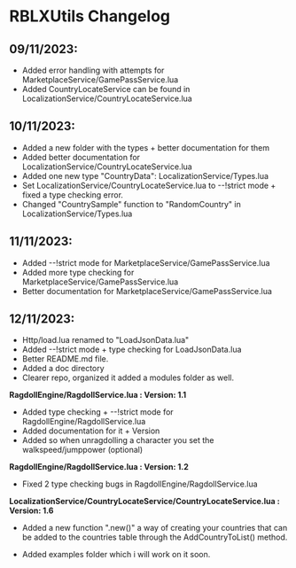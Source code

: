 # RBLXUtils Changelog

## 09/11/2023:
- Added error handling with attempts for MarketplaceService/GamePassService.lua
- Added CountryLocateService can be found in LocalizationService/CountryLocateService.lua

## 10/11/2023:
- Added a new folder with the types + better documentation for them
- Added better documentation for LocalizationService/CountryLocateService.lua
- Added one new type "CountryData": LocalizationService/Types.lua
- Set LocalizationService/CountryLocateService.lua to --!strict mode + fixed a type checking error.
- Changed "CountrySample" function to "RandomCountry" in LocalizationService/Types.lua

## 11/11/2023:
- Added --!strict mode for MarketplaceService/GamePassService.lua
- Added more type checking for MarketplaceService/GamePassService.lua
- Better documentation for MarketplaceService/GamePassService.lua

## 12/11/2023:
- Http/load.lua renamed to "LoadJsonData.lua"
- Added --!strict mode + type checking for LoadJsonData.lua
- Better README.md file.
- Added a doc directory
- Clearer repo, organized it added a modules folder as well.

**RagdollEngine/RagdollService.lua : Version: 1.1**

- Added type checking + --!strict mode for RagdollEngine/RagdollService.lua
- Added documentation for it + Version
- Added so when unragdolling a character you set the walkspeed/jumppower (optional)

**RagdollEngine/RagdollService.lua : Version: 1.2**
- Fixed 2 type checking bugs in RagdollEngine/RagdollService.lua

**LocalizationService/CountryLocateService/CountryLocateService.lua : Version: 1.6**
- Added a new function ".new()" a way of creating your countries that can be added to the countries table through the AddCountryToList() method.
  
- Added examples folder which i will work on it soon.
